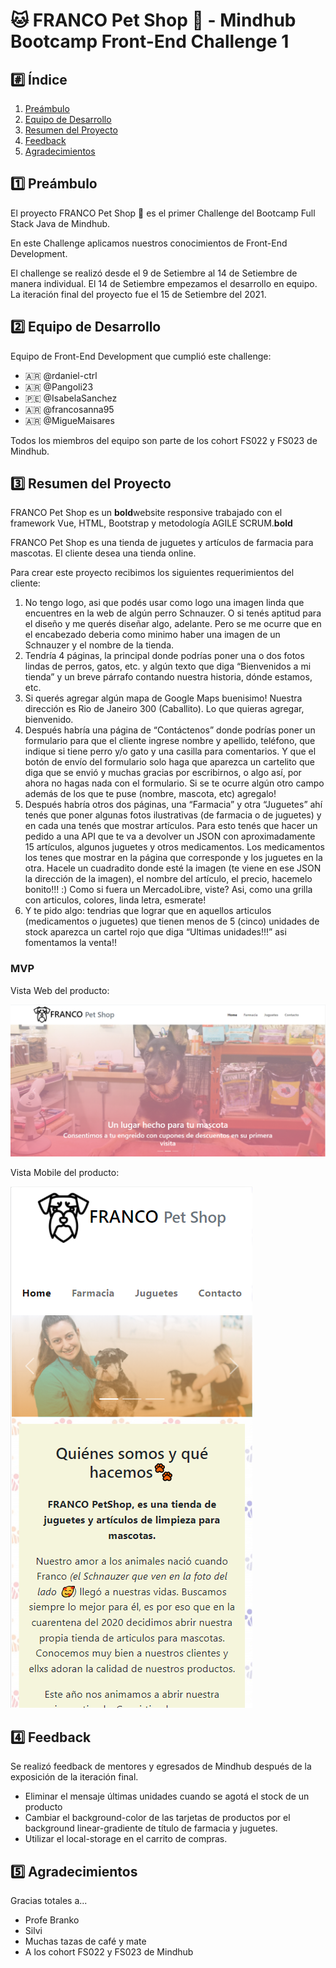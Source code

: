 # 🐱 FRANCO Pet Shop 🐶 - Mindhub Bootcamp Front-End Challenge 1

## #️⃣ Índice
1. [Preámbulo](#1️⃣-Preámbulo)
2. [Equipo de Desarrollo](#2️⃣-Equipo-de-Desarrollo)
3. [Resumen del Proyecto](3️⃣-Resumen-del-Proyecto)
4. [Feedback](4️⃣-Feedback)
5. [Agradecimientos](5️⃣-Agradecimientos)

##  1️⃣ Preámbulo

El proyecto FRANCO Pet Shop 🐶 es el primer Challenge del Bootcamp Full Stack Java de Mindhub. 

En este Challenge aplicamos nuestros conocimientos de Front-End Development.

El challenge se realizó desde el 9 de Setiembre al 14 de Setiembre de manera individual. El 14 de Setiembre empezamos el desarrollo en equipo. La iteración final del proyecto fue el 15 de Setiembre del 2021.

## 2️⃣ Equipo de Desarrollo

Equipo de Front-End Development que cumplió este challenge:

* 🇦🇷 @rdaniel-ctrl
* 🇦🇷 @Pangoli23
* 🇵🇪 @IsabelaSanchez
* 🇦🇷 @francosanna95
* 🇦🇷 @MigueMaisares

Todos los miembros del equipo son parte de los cohort FS022 y FS023 de Mindhub.

## 3️⃣ Resumen del Proyecto

FRANCO Pet Shop es un **bold**website responsive trabajado con el framework Vue, HTML, Bootstrap y metodología AGILE SCRUM.**bold**

FRANCO Pet Shop es una tienda de juguetes y artículos de farmacia para mascotas. El cliente desea una tienda online.

Para crear este proyecto recibimos los siguientes requerimientos del cliente:

1. No tengo logo, asi que podés usar como logo una imagen linda que encuentres en la web de algún perro Schnauzer. O si tenés aptitud para el diseño y me querés diseñar algo, adelante. Pero se me ocurre que en el encabezado deberia como minimo haber una imagen de un Schnauzer y el nombre de la tienda.
2. Tendría 4 páginas, la principal donde podrías poner una o dos fotos lindas de perros, gatos, etc. y algún texto que diga “Bienvenidos a mi tienda” y un breve párrafo contando nuestra historia, dónde estamos, etc.
3. Si querés agregar algún mapa de Google Maps buenisimo! Nuestra dirección es Rio de Janeiro 300 (Caballito). Lo que quieras agregar, bienvenido.
4. Después habría una página de “Contáctenos” donde podrías poner un formulario para que el cliente ingrese nombre y apellido, teléfono, que indique si tiene perro y/o gato y una casilla para comentarios. Y que el botón de envío del formulario solo haga que aparezca un cartelito que diga que se envió y muchas gracias por escribirnos, o algo así, por ahora no hagas nada con el formulario. Si se te ocurre algún otro campo además de los que te puse (nombre, mascota, etc) agregalo!
5. Después habría otros dos páginas, una “Farmacia” y otra “Juguetes” ahí tenés que poner algunas fotos ilustrativas (de farmacia o de juguetes) y en cada una tenés que mostrar artículos. Para esto tenés que hacer un pedido a una API que te va a devolver un JSON con aproximadamente 15 artículos, algunos juguetes y otros medicamentos. Los medicamentos los tenes que mostrar en la página que corresponde y los juguetes en la otra. Hacele un cuadradito donde esté la imagen (te viene en ese JSON la dirección de la imagen), el nombre del artículo, el precio, hacemelo bonito!!! :) Como si fuera un MercadoLibre, viste? Asi, como una grilla con articulos, colores, linda letra, esmerate!
6. Y te pido algo: tendrias que lograr que en aquellos articulos (medicamentos o juguetes) que tienen menos de 5 (cinco) unidades de stock aparezca un cartel rojo que diga “Ultimas unidades!!!” asi fomentamos la venta!! 

### MVP
Vista Web del producto:

![Imagen del website](./assets/website.png)

Vista Mobile del producto:

![Imagen del mobile](./assets/mobile.png)


## 4️⃣ Feedback

Se realizó feedback de mentores y egresados de Mindhub después de la exposición de la iteración final.

* Eliminar el mensaje últimas unidades cuando se agotá el stock de un producto
* Cambiar el background-color de las tarjetas de productos por el background linear-gradiente de título de farmacia y juguetes.
* Utilizar el local-storage en el carrito de compras.

## 5️⃣ Agradecimientos

Gracias totales a...
* Profe Branko
* Silvi
* Muchas tazas de café y mate
* A los cohort FS022 y FS023 de Mindhub


